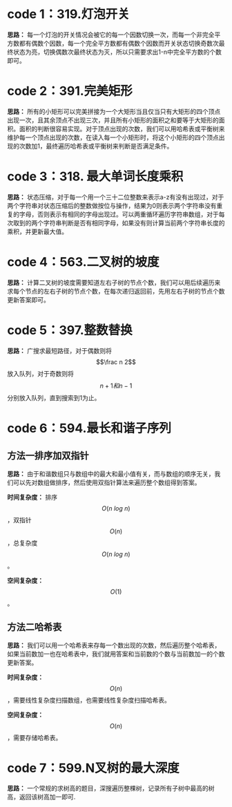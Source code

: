 # code 1：319.灯泡开关
**思路：** 每一个灯泡的开关情况会被它的每一个因数切换一次，而每一个非完全平方数都有偶数个因数，每一个完全平方数都有偶数个因数而开关状态切换奇数次最终状态为亮，切换偶数次最终状态为灭，所以只需要求出1-n中完全平方数的个数即可。

# code 2：391.完美矩形

**思路：** 所有的小矩形可以完美拼接为一个大矩形当且仅当只有大矩形的四个顶点出现一次，且其余顶点不出现三次，并且所有小矩形的面积之和要等于大矩形的面积。面积的判断很容易实现。对于顶点出现的次数，我们可以用哈希表或平衡树来维护每一个顶点出现的次数，在读入每一个小矩形时，将这个小矩形的四个顶点出现的次数加1，最终遍历哈希表或平衡树来判断是否满足条件。

# code 3：318. 最大单词长度乘积

**思路：** 状态压缩，对于每一个用一个三十二位整数来表示a-z有没有出现过，对于两个字符串对状态压缩后的整数做按位与操作，结果为0则表示两个字符串没有重复的字母，否则表示有相同的字母出现过。可以两重循环遍历字符串数组，对于每次取到的两个字符串判断是否有相同字母，如果没有则计算当前两个字符串长度的乘积，并更新最大值。

# code 4：563.二叉树的坡度

**思路：** 计算二叉树的坡度需要知道左右子树的节点个数，我们可以用后续遍历来求每个节点的左右子树的节点个数，在每次递归返回前，先用左右子树的节点个数更新答案即可。



# code 5：397.整数替换

**思路：** 广搜求最短路径，对于偶数则将 $$\frac n 2$$ 放入队列，对于奇数则将 $$n+1和n-1$$ 分别放入队列，直到搜索到1为止。



# code 6：594.最长和谐子序列

## 方法一排序加双指针

**思路：** 由于和谐数组只与数组中的最大和最小值有关，而与数组的顺序无关，我们可以先对数组做排序，然后使用双指针算法来遍历整个数组得到答案。

**时间复杂度：** 排序$$O(n\ log\ n)$$，双指针$$O(n)$$，总复杂度$$O(n\ log\ n)$$。

**空间复杂度：**$$O(1)$$。



## 方法二哈希表

**思路：** 我们可以用一个哈希表来存每一个数出现的次数，然后遍历整个哈希表，如果当前数加一也在哈希表中，我们就用答案和当前数的个数与当前数加一的个数更新答案。

**时间复杂度：**$$O(n)$$，需要线性复杂度扫描数组，也需要线性复杂度扫描哈希表。

**空间复杂度：**$$O(n)$$，需要存储哈希表。



# code 7：599.N叉树的最大深度

**思路：** 一个常规的求树高的题目，深搜遍历整棵树，记录所有子树中最高的树高，返回该树高加一即可.




